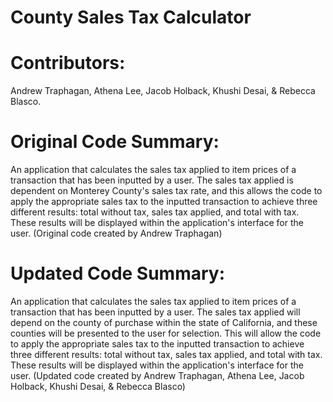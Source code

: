 # County Sales Tax Calculator
# Contributors: 
  Andrew Traphagan, Athena Lee, Jacob Holback, Khushi Desai, & Rebecca Blasco.
# Original Code Summary:
  An application that calculates the sales tax applied to item prices of a transaction that has been inputted by a user. The sales tax applied is dependent on Monterey County's sales tax rate, and this allows the code to apply the appropriate sales tax to the inputted transaction to achieve three different results: total without tax, sales tax applied, and total with tax. These results will be displayed within the application's interface for the user. (Original code created by Andrew Traphagan)
# Updated Code Summary:
  An application that calculates the sales tax applied to item prices of a transaction that has been inputted by a user. The sales tax applied will depend on the county of purchase within the state of California, and these counties will be presented to the user for selection. This will allow the code to apply the appropriate sales tax to the inputted transaction to achieve three different results: total without tax, sales tax applied, and total with tax. These results will be displayed within the application's interface for the user. (Updated code created by Andrew Traphagan, Athena Lee, Jacob Holback, Khushi Desai, & Rebecca Blasco)

